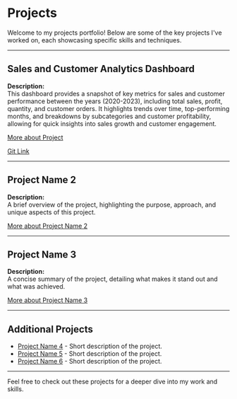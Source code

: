 # Projects

Welcome to my projects portfolio! Below are some of the key projects I've worked on, each showcasing specific skills and techniques.

---

## Sales and Customer Analytics Dashboard 
**Description:**  
This dashboard provides a snapshot of key metrics for sales and customer performance between the years (2020-2023), including total sales, profit, quantity, and customer orders. It highlights trends over time, top-performing months, and breakdowns by subcategories and customer profitability, allowing for quick insights into sales growth and customer engagement.

[More about Project](https://public.tableau.com/app/profile/darklord59/viz/sales_tableau_analysis/CustomerDashboard)  

[Git Link](https://github.com/darklord-57/darklord/tree/main/visualization/tableau/project_sales)

---

## Project Name 2
**Description:**  
A brief overview of the project, highlighting the purpose, approach, and unique aspects of this project.

[More about Project Name 2](link_to_detailed_project_page_or_repo)

---

## Project Name 3
**Description:**  
A concise summary of the project, detailing what makes it stand out and what was achieved.

[More about Project Name 3](link_to_detailed_project_page_or_repo)

---

## Additional Projects

- [Project Name 4](link_to_detailed_project_page_or_repo) - Short description of the project.
- [Project Name 5](link_to_detailed_project_page_or_repo) - Short description of the project.
- [Project Name 6](link_to_detailed_project_page_or_repo) - Short description of the project.

---

Feel free to check out these projects for a deeper dive into my work and skills.
